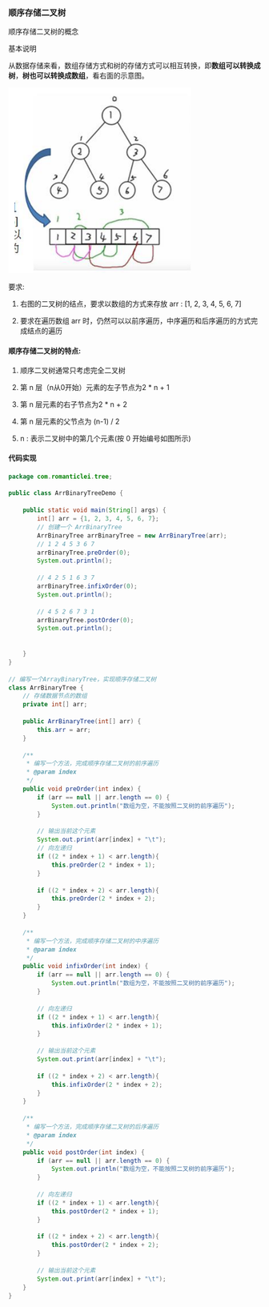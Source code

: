### 顺序存储二叉树

顺序存储二叉树的概念

基本说明 

从数据存储来看，数组存储方式和树的存储方式可以相互转换，即**数组可以转换成树**，**树也可以转换成数组**，看右面的示意图。

![二叉树和数组互转](images/二叉树和数组互转.jpg)

要求: 

1) 右图的二叉树的结点，要求以数组的方式来存放 arr : [1, 2, 3, 4, 5, 6, 7] 

2) 要求在遍历数组 arr 时，仍然可以以前序遍历，中序遍历和后序遍历的方式完成结点的遍历 

#### 顺序存储二叉树的特点:

1) 顺序二叉树通常只考虑完全二叉树 

2) 第 n 层（n从0开始）元素的左子节点为2 * n + 1 

3) 第 n 层元素的右子节点为2 * n + 2 

4) 第 n 层元素的父节点为 (n-1) / 2 

5) n : 表示二叉树中的第几个元素(按 0 开始编号如图所示)



#### 代码实现

```java
package com.romanticlei.tree;

public class ArrBinaryTreeDemo {

    public static void main(String[] args) {
        int[] arr = {1, 2, 3, 4, 5, 6, 7};
        // 创建一个 ArrBinaryTree
        ArrBinaryTree arrBinaryTree = new ArrBinaryTree(arr);
        // 1 2 4 5 3 6 7
        arrBinaryTree.preOrder(0);
        System.out.println();

        // 4 2 5 1 6 3 7
        arrBinaryTree.infixOrder(0);
        System.out.println();

        // 4 5 2 6 7 3 1
        arrBinaryTree.postOrder(0);
        System.out.println();


    }
}

// 编写一个ArrayBinaryTree，实现顺序存储二叉树
class ArrBinaryTree {
    // 存储数据节点的数组
    private int[] arr;

    public ArrBinaryTree(int[] arr) {
        this.arr = arr;
    }

    /**
     * 编写一个方法，完成顺序存储二叉树的前序遍历
     * @param index
     */
    public void preOrder(int index) {
        if (arr == null || arr.length == 0) {
            System.out.println("数组为空，不能按照二叉树的前序遍历");
        }

        // 输出当前这个元素
        System.out.print(arr[index] + "\t");
        // 向左递归
        if ((2 * index + 1) < arr.length){
            this.preOrder(2 * index + 1);
        }

        if ((2 * index + 2) < arr.length){
            this.preOrder(2 * index + 2);
        }
    }

    /**
     * 编写一个方法，完成顺序存储二叉树的中序遍历
     * @param index
     */
    public void infixOrder(int index) {
        if (arr == null || arr.length == 0) {
            System.out.println("数组为空，不能按照二叉树的前序遍历");
        }

        // 向左递归
        if ((2 * index + 1) < arr.length){
            this.infixOrder(2 * index + 1);
        }

        // 输出当前这个元素
        System.out.print(arr[index] + "\t");

        if ((2 * index + 2) < arr.length){
            this.infixOrder(2 * index + 2);
        }
    }

    /**
     * 编写一个方法，完成顺序存储二叉树的后序遍历
     * @param index
     */
    public void postOrder(int index) {
        if (arr == null || arr.length == 0) {
            System.out.println("数组为空，不能按照二叉树的前序遍历");
        }

        // 向左递归
        if ((2 * index + 1) < arr.length){
            this.postOrder(2 * index + 1);
        }

        if ((2 * index + 2) < arr.length){
            this.postOrder(2 * index + 2);
        }

        // 输出当前这个元素
        System.out.print(arr[index] + "\t");
    }
}
```



